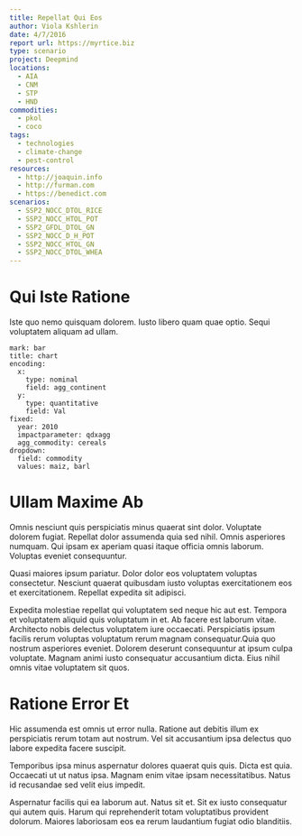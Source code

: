 ```yaml
---
title: Repellat Qui Eos
author: Viola Kshlerin
date: 4/7/2016
report url: https://myrtice.biz
type: scenario
project: Deepmind
locations:
  - AIA
  - CNM
  - STP
  - HND
commodities:
  - pkol
  - coco
tags:
  - technologies
  - climate-change
  - pest-control
resources:
  - http://joaquin.info
  - http://furman.com
  - https://benedict.com
scenarios:
  - SSP2_NOCC_DTOL_RICE
  - SSP2_NOCC_HTOL_POT
  - SSP2_GFDL_DTOL_GN
  - SSP2_NOCC_D_H_POT
  - SSP2_NOCC_HTOL_GN
  - SSP2_NOCC_DTOL_WHEA
---
```

# Qui Iste Ratione
Iste quo nemo quisquam dolorem. Iusto libero quam quae optio. Sequi voluptatem aliquam ad ullam.

```vis
mark: bar
title: chart
encoding:
  x:
    type: nominal
    field: agg_continent
  y:
    type: quantitative
    field: Val
fixed:
  year: 2010
  impactparameter: qdxagg
  agg_commodity: cereals
dropdown:
  field: commodity
  values: maiz, barl
```

# Ullam Maxime Ab
Omnis nesciunt quis perspiciatis minus quaerat sint dolor. Voluptate dolorem fugiat. Repellat dolor assumenda quia sed nihil. Omnis asperiores numquam. Qui ipsam ex aperiam quasi itaque officia omnis laborum. Voluptas eveniet consequuntur.
 Quasi maiores ipsum pariatur. Dolor dolor eos voluptatem voluptas consectetur. Nesciunt quaerat quibusdam iusto voluptas exercitationem eos et exercitationem. Repellat expedita sit adipisci.
 Expedita molestiae repellat qui voluptatem sed neque hic aut est. Tempora et voluptatem aliquid quis voluptatum in et. Ab facere est laborum vitae. Architecto nobis delectus voluptatem iure occaecati. Perspiciatis ipsum facilis rerum voluptas voluptatum rerum magnam consequatur.Quia quo nostrum asperiores eveniet. Dolorem deserunt consequuntur at ipsum culpa voluptate. Magnam animi iusto consequatur accusantium dicta. Eius nihil omnis vitae voluptatem sit quos.

# Ratione Error Et
Hic assumenda est omnis ut error nulla. Ratione aut debitis illum ex perspiciatis rerum totam aut nostrum. Vel sit accusantium ipsa delectus quo labore expedita facere suscipit.
 Temporibus ipsa minus aspernatur dolores quaerat quis quis. Dicta est quia. Occaecati ut ut natus ipsa. Magnam enim vitae ipsam necessitatibus. Natus id recusandae sed velit eius impedit.
 Aspernatur facilis qui ea laborum aut. Natus sit et. Sit ex iusto consequatur qui autem quis. Harum qui reprehenderit totam voluptatibus provident dolorum. Maiores laboriosam eos ea rerum laudantium fugiat odio blanditiis.
